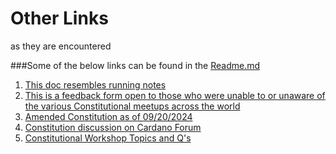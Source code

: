 # Other Links
as they are encountered

###Some of the below links can be found in the [Readme.md]()

1. [This doc resembles running notes](https://docs.google.com/document/d/1J_DEH1L6YBR4dtwFHs418clVooTNLTlWSLra8G3Y-kw/edit?tab=t.0)
2. [This is a feedback form open to those who were unable to or unaware of the various Constitutional meetups across the world](https://docs.google.com/forms/d/e/1FAIpQLSck3gj4D9iKw_jJORrBbEQNKWcSDPPl_eu91qtK9XxrkxMw0g/viewform)
3. [Amended Constitution as of 09/20/2024]( https://docs.google.com/document/d/1NrDvbQha7xGE2m83QEQGM6H03edUkMgn-PuoNm1YYUc/edit?pli=1&tab=t.0)
4. [Constitution discussion on Cardano Forum](https://forum.cardano.org/c/governance/constitution/212)
5. [Constitutional Workshop Topics and Q's](https://docs.google.com/document/d/1_aEfTRbAFJebCbg9DiLjBmSuwYfW-i-Rjk1cqXUKrXo/edit?tab=t.0#heading=h.4mdrss2rywz2)
